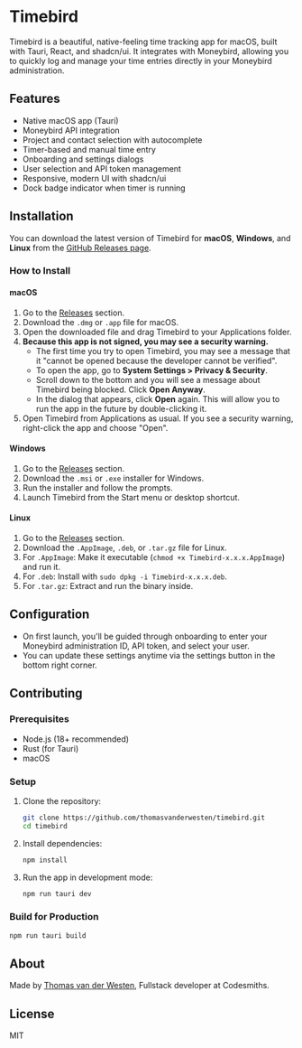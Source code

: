 # Timebird

Timebird is a beautiful, native-feeling time tracking app for macOS, built with Tauri, React, and shadcn/ui. It integrates with Moneybird, allowing you to quickly log and manage your time entries directly in your Moneybird administration.

## Features
- Native macOS app (Tauri)
- Moneybird API integration
- Project and contact selection with autocomplete
- Timer-based and manual time entry
- Onboarding and settings dialogs
- User selection and API token management
- Responsive, modern UI with shadcn/ui
- Dock badge indicator when timer is running

## Installation

You can download the latest version of Timebird for **macOS**, **Windows**, and **Linux** from the [GitHub Releases page](https://github.com/thomasvanderwesten/timebird/releases).

### How to Install

#### macOS
1. Go to the [Releases](https://github.com/thomasvanderwesten/timebird/releases) section.
2. Download the `.dmg` or `.app` file for macOS.
3. Open the downloaded file and drag Timebird to your Applications folder.
4. **Because this app is not signed, you may see a security warning.**
   - The first time you try to open Timebird, you may see a message that it "cannot be opened because the developer cannot be verified".
   - To open the app, go to **System Settings > Privacy & Security**.
   - Scroll down to the bottom and you will see a message about Timebird being blocked. Click **Open Anyway**.
   - In the dialog that appears, click **Open** again. This will allow you to run the app in the future by double-clicking it.
5. Open Timebird from Applications as usual. If you see a security warning, right-click the app and choose "Open".

#### Windows
1. Go to the [Releases](https://github.com/thomasvanderwesten/timebird/releases) section.
2. Download the `.msi` or `.exe` installer for Windows.
3. Run the installer and follow the prompts.
4. Launch Timebird from the Start menu or desktop shortcut.

#### Linux
1. Go to the [Releases](https://github.com/thomasvanderwesten/timebird/releases) section.
2. Download the `.AppImage`, `.deb`, or `.tar.gz` file for Linux.
3. For `.AppImage`: Make it executable (`chmod +x Timebird-x.x.x.AppImage`) and run it.
4. For `.deb`: Install with `sudo dpkg -i Timebird-x.x.x.deb`.
5. For `.tar.gz`: Extract and run the binary inside.

## Configuration
- On first launch, you'll be guided through onboarding to enter your Moneybird administration ID, API token, and select your user.
- You can update these settings anytime via the settings button in the bottom right corner.

## Contributing

### Prerequisites
- Node.js (18+ recommended)
- Rust (for Tauri)
- macOS

### Setup
1. Clone the repository:
   ```sh
   git clone https://github.com/thomasvanderwesten/timebird.git
   cd timebird
   ```
2. Install dependencies:
   ```sh
   npm install
   ```
3. Run the app in development mode:
   ```sh
   npm run tauri dev
   ```

### Build for Production
```sh
npm run tauri build
```


## About
Made by [Thomas van der Westen](https://github.com/thomasvanderwesten), Fullstack developer at Codesmiths.

## License
MIT
